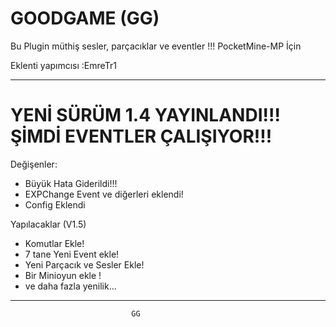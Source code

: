 #    GOODGAME (GG)

Bu Plugin müthiş sesler, parçacıklar ve eventler !!! PocketMine-MP İçin

Eklenti yapımcısı :EmreTr1

--------------------------------------------------------------------
# YENİ SÜRÜM 1.4 YAYINLANDI!!! ŞİMDİ EVENTLER ÇALIŞIYOR!!!

Değişenler:

- Büyük Hata Giderildi!!!
- EXPChange Event ve diğerleri eklendi!
- Config Eklendi

Yapılacaklar (V1.5)

- Komutlar Ekle!
- 7 tane Yeni Event ekle!
- Yeni Parçacık ve Sesler Ekle!
- Bir Minioyun ekle !
- ve daha fazla yenilik...

--------------------------------------------------------------------
                           
                               GG
